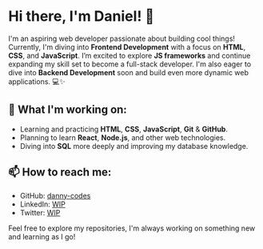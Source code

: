 # Hi there, I'm Daniel! 👋

I'm an aspiring web developer passionate about building cool things! Currently, I'm diving into **Frontend Development** with a focus on **HTML**, **CSS**, and **JavaScript**. I’m excited to explore **JS frameworks** and continue expanding my skill set to become a full-stack developer. I'm also eager to dive into **Backend Development** soon and build even more dynamic web applications. 💻✨

## 🚀 What I'm working on:
- Learning and practicing **HTML**, **CSS**, **JavaScript**, **Git** & **GitHub**.
- Planning to learn **React**, **Node.js**, and other web technologies.
- Diving into **SQL** more deeply and improving my database knowledge.

## 📫 How to reach me:
- GitHub: [danny-codes](https://github.com/danny-codes)
- LinkedIn: [WIP](#)
- Twitter: [WIP](#)

Feel free to explore my repositories, I'm always working on something new and learning as I go!
